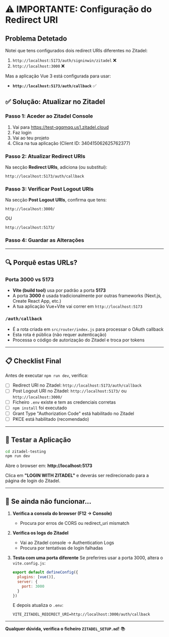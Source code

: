 # ⚠️ IMPORTANTE: Configuração do Redirect URI

## Problema Detetado

Notei que tens configurados dois redirect URIs diferentes no Zitadel:
1. `http://localhost:5173/auth/signinwin/zitadel` ❌
2. `http://localhost:3000` ❌

Mas a aplicação Vue 3 está configurada para usar:
- **`http://localhost:5173/auth/callback`** ✅

## ✅ Solução: Atualizar no Zitadel

### Passo 1: Aceder ao Zitadel Console
1. Vai para https://test-qgqmqq.us1.zitadel.cloud
2. Faz login
3. Vai ao teu projeto
4. Clica na tua aplicação (Client ID: 340415062625762377)

### Passo 2: Atualizar Redirect URIs
Na secção **Redirect URIs**, adiciona (ou substitui):
```
http://localhost:5173/auth/callback
```

### Passo 3: Verificar Post Logout URIs
Na secção **Post Logout URIs**, confirma que tens:
```
http://localhost:3000/
```
OU
```
http://localhost:5173/
```

### Passo 4: Guardar as Alterações

---

## 🔍 Porquê estas URLs?

### Porta 3000 vs 5173
- **Vite (build tool)** usa por padrão a porta **5173**
- A porta **3000** é usada tradicionalmente por outras frameworks (Next.js, Create React App, etc.)
- A tua aplicação Vue+Vite vai correr em `http://localhost:5173`

### `/auth/callback`
- É a rota criada em `src/router/index.js` para processar o OAuth callback
- Esta rota é pública (não requer autenticação)
- Processa o código de autorização do Zitadel e troca por tokens

---

## 📋 Checklist Final

Antes de executar `npm run dev`, verifica:

- [ ] Redirect URI no Zitadel: `http://localhost:5173/auth/callback`
- [ ] Post Logout URI no Zitadel: `http://localhost:5173/` ou `http://localhost:3000/`
- [ ] Ficheiro `.env` existe e tem as credenciais corretas
- [ ] `npm install` foi executado
- [ ] Grant Type "Authorization Code" está habilitado no Zitadel
- [ ] PKCE está habilitado (recomendado)

---

## 🚀 Testar a Aplicação

```bash
cd zitadel-testing
npm run dev
```

Abre o browser em: **http://localhost:5173**

Clica em **"LOGIN WITH ZITADEL"** e deverás ser redirecionado para a página de login do Zitadel.

---

## 🐛 Se ainda não funcionar...

1. **Verifica a consola do browser (F12 → Console)**
   - Procura por erros de CORS ou redirect_uri mismatch

2. **Verifica os logs do Zitadel**
   - Vai ao Zitadel console → Authentication Logs
   - Procura por tentativas de login falhadas

3. **Testa com uma porta diferente**
   Se preferires usar a porta 3000, altera o `vite.config.js`:
   ```javascript
   export default defineConfig({
     plugins: [vue()],
     server: {
       port: 3000
     }
   })
   ```

   E depois atualiza o `.env`:
   ```env
   VITE_ZITADEL_REDIRECT_URI=http://localhost:3000/auth/callback
   ```

---

**Qualquer dúvida, verifica o ficheiro `ZITADEL_SETUP.md`!** 📚
